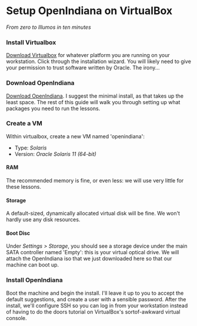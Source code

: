 # Setup OpenIndiana on VirtualBox
*From zero to Illumos in ten minutes*

### Install Virtualbox
[Download Virtualbox](https://www.virtualbox.org/wiki/Downloads) for whatever
platform you are running on your workstation. Click through the installation
wizard. You will likely need to give your permission to trust software written
by Oracle. The irony...

### Download OpenIndiana
[Download OpenIndiana](https://www.openindiana.org/download/). I suggest the
minimal install, as that takes up the least space. The rest of this guide will
walk you through setting up what packages you need to run the lessons.

### Create a VM
Within virtualbox, create a new VM named 'openindiana':

* Type: *Solaris*
* Version: *Oracle Solaris 11 (64-bit)*

#### RAM
The recommended memory is fine, or even less: we will use very little for these
lessons.

#### Storage
A default-sized, dynamically allocated virtual disk will be fine. We won't
hardly use any disk resources.

#### Boot Disc
Under *Settings > Storage*, you should see a storage device under the main SATA
controller named 'Empty': this is your virtual optical drive. We will attach the
OpenIndiana iso that we just downloaded here so that our machine can boot up.

### Install OpenIndiana
Boot the machine and begin the install. I'll leave it up to you to accept the
default suggestions, and create a user with a sensible password. After the
install, we'll configure SSH so you can log in from your workstation instead of
having to do the doors tutorial on VirtualBox's sortof-awkward virtual console.
